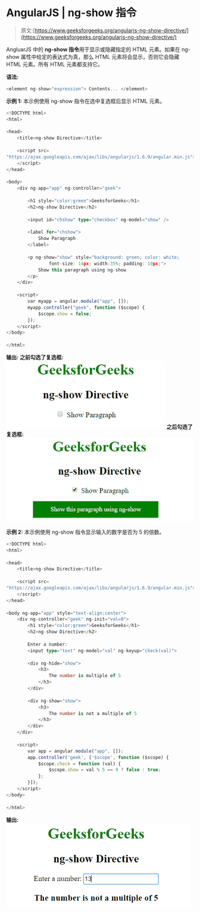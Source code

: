 # AngularJS | ng-show 指令

> 原文:[https://www.geeksforgeeks.org/angularjs-ng-show-directive/](https://www.geeksforgeeks.org/angularjs-ng-show-directive/)

AngluarJS 中的 **ng-show 指令**用于显示或隐藏指定的 HTML 元素。如果在 ng-show 属性中给定的表达式为真，那么 HTML 元素将会显示，否则它会隐藏 HTML 元素。所有 HTML 元素都支持它。

**语法:**

```ts
<element ng-show="expression"> Contents... </element> 
```

**示例 1:** 本示例使用 ng-show 指令在选中复选框后显示 HTML 元素。

```ts
<!DOCTYPE html>
<html>

<head>
    <title>ng-show Directive</title>

    <script src=
"https://ajax.googleapis.com/ajax/libs/angularjs/1.6.9/angular.min.js">
    </script>
</head>

<body>
    <div ng-app="app" ng-controller="geek">

        <h1 style="color:green">GeeksforGeeks</h1>
        <h2>ng-show Directive</h2>

        <input id="chshow" type="checkbox" ng-model="show" />

        <label for="chshow">
            Show Paragraph
        </label>

        <p ng-show="show" style="background: green; color: white; 
                font-size: 14px; width:35%; padding: 10px;">
            Show this paragraph using ng-show
        </p>
    </div>

    <script>
        var myapp = angular.module("app", []);
        myapp.controller("geek", function ($scope) {
            $scope.show = false;
        });
    </script>
</body>

</html>                    
```

**输出:**
**之前勾选了复选框:**
![ngshow](img/6a4411c29709bb6ff5bd30f2ad8e0240.png)
**之后勾选了复选框:**
![ngshow](img/35f3943c5c702d4890559be86073dd6f.png)

**示例 2:** 本示例使用 ng-show 指令显示输入的数字是否为 5 的倍数。

```ts
<!DOCTYPE html>
<html>

<head>
    <title>ng-show Directive</title>

    <script src=
"https://ajax.googleapis.com/ajax/libs/angularjs/1.6.9/angular.min.js">
    </script>
</head>

<body ng-app="app" style="text-align:center">
    <div ng-controller="geek" ng-init="val=0">
        <h1 style="color:green">GeeksforGeeks</h1>
        <h2>ng-show Directive</h2>

        Enter a number:
        <input type="text" ng-model="val" ng-keyup="check(val)">

        <div ng-hide="show">
            <h3>
                The number is multiple of 5
            </h3>
        </div>

        <div ng-show="show">
            <h3>
                The number is not a multiple of 5
            </h3>
        </div>
    </div>

    <script>
        var app = angular.module("app", []);
        app.controller('geek', ['$scope', function ($scope) {
            $scope.check = function (val) {
                $scope.show = val % 5 == 0 ? false : true;
            };
        }]);
    </script>
</body>

</html>                    
```

**输出:**
![ngshow](img/3edda40c580813a699bd4f5776ffcd59.png)